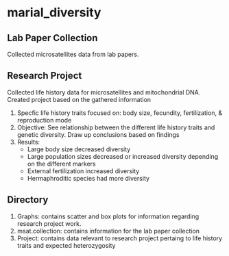 # marial_diversity

## Lab Paper Collection

Collected microsatellites data from lab papers.

## Research Project

Collected life history data for microsatellites and mitochondrial DNA. Created project based on the gathered information
1. Specfic life history traits focused on: body size, fecundity, fertilization, & reproduction mode
2. Objective: See relationship between the different life history traits and genetic diversity. Draw up conclusions based on findings
3. Results: 
   * Large body size decreased diversity
   * Large population sizes decreased or increased diversity depending on the different markers
   * External fertilization increased diversity
   * Hermaphroditic species had more diversity


## Directory

1. Graphs: contains scatter and box plots for information regarding research project work.
2. msat.collection: contains information for the lab paper collection
3. Project: contains data relevant to research project pertaing to life history traits and expected heterozygosity
